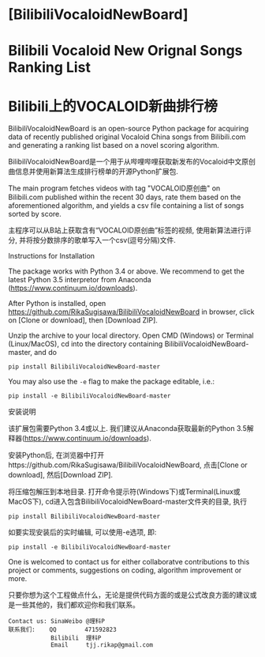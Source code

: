 # [BilibiliVocaloidNewBoard]
# Bilibili Vocaloid New Orignal Songs Ranking List
# Bilibili上的VOCALOID新曲排行榜

  BilibiliVocaloidNewBoard is an open-source Python package for acquiring data of recently published original Vocaloid China songs from Bilibili.com and generating a ranking list based on a novel scoring algorithm.

  BilibiliVocaloidNewBoard是一个用于从哔哩哔哩获取新发布的Vocaloid中文原创曲信息并使用新算法生成排行榜单的开源Python扩展包.


  The main program fetches videos with tag "VOCALOID原创曲" on Bilibili.com published within the recent 30 days, rate them based on the aforementioned algorithm, and yields a csv file containing a list of songs sorted by score.

  主程序可以从B站上获取含有“VOCALOID原创曲”标签的视频, 使用新算法进行评分, 并将按分数排序的歌单写入一个csv(逗号分隔)文件.


  Instructions for Installation

  The package works with Python 3.4 or above. We recommend to get the latest Python 3.5 interpretor from Anaconda (https://www.continuum.io/downloads).

  After Python is installed, open https://github.com/RikaSugisawa/BilibiliVocaloidNewBoard in browser, click on [Clone or download], then [Download ZIP].

  Unzip the archive to your local directory. Open CMD (Windows) or Terminal (Linux/MacOS), cd into the directory containing BilibiliVocaloidNewBoard-master, and do

  `pip install BilibiliVocaloidNewBoard-master`

  You may also use the `-e` flag to make the package editable, i.e.:

  `pip install -e BilibiliVocaloidNewBoard-master`


  安装说明

  该扩展包需要Python 3.4或以上. 我们建议从Anaconda获取最新的Python 3.5解释器(https://www.continuum.io/downloads).

  安装Python后, 在浏览器中打开https://github.com/RikaSugisawa/BilibiliVocaloidNewBoard, 点击[Clone or download], 然后[Download ZIP].

  将压缩包解压到本地目录. 打开命令提示符(Windows下)或Terminal(Linux或MacOS下), cd进入包含BilibiliVocaloidNewBoard-master文件夹的目录, 执行

  `pip install BilibiliVocaloidNewBoard-master`

  如要实现安装后的实时编辑, 可以使用-e选项, 即:

  `pip install -e BilibiliVocaloidNewBoard-master`


  One is welcomed to contact us for either collaboratve contributions to this project or comments, suggestions on coding, algorithm improvement or more.

  只要你想为这个工程做点什么，无论是提供代码方面的或是公式改良方面的建议或是一些其他的，我们都欢迎你和我们联系。

    Contact us: SinaWeibo @理科P
    联系我们:    QQ        471592823
                Bilibili  理科P
                Email     tjj.rikap@gmail.com
